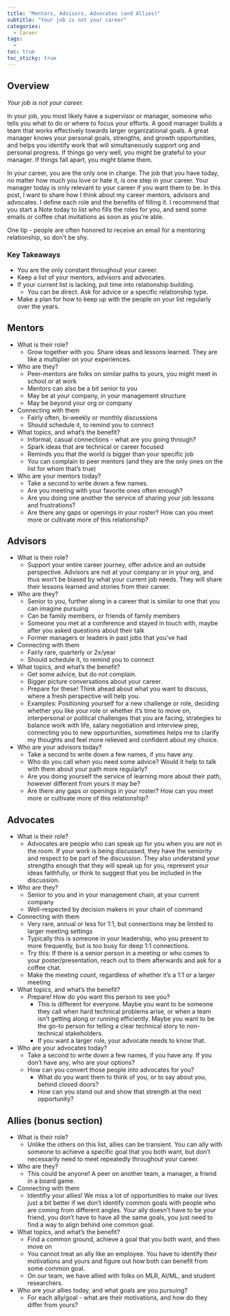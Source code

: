 ```yaml
---
title: "Mentors, Advisors, Advocates (and Allies)"
subtitle: "Your job is not your career"
categories:
  - Career
tags:
  - 
toc: true
toc_sticky: true
---
```


## Overview

*Your job is not your career.* 

In your job, you most likely have a supervisor or manager, someone who tells you what to do or where to focus your efforts. A good manager builds a team that works effectively towards larger organizational goals.  A great manager knows your personal goals, strengths, and growth opportunities, and helps you identify work that will simultaneously support org and personal progress.  If things go very well, you might be grateful to your manager.  If things fall apart, you might blame them. 

In your career, you are the only one in charge.  The job that you have today, no matter how much you love or hate it, is one step in your career. Your manager today is only relevant to your career if you want them to be. In this post, I want to share how I think about my career mentors, advisors and advocates. I define each role and the benefits of filling it. I recommend that you start a Note today to list who fills the roles for you, and send some emails or coffee chat invitations as soon as you're able.  

One tip - people are often honored to receive an email for a mentoring relationship, so don't be shy. 

### Key Takeaways
- You are the only constant throughout your career. 
- Keep a list of your mentors, advisors and advocates.
- If your current list is lacking, put time into relationship building. 
  - You can be direct. Ask for advice or a specific relationship type. 
- Make a plan for how to keep up with the people on your list regularly over the years.

<!-- I generally recommend to my team  I use to keep track of the people who are important to me as I navigate my career. I recommend to my team and peers that they keep an active list of their valued mentors, advisors, and advocates, as I define those roles below.  -->


<!-- When you look back, if things have gone very well you might be grateful to a great many people, but if things fall apart it will be on you.  -->

<!-- 
It's easy to get so swept up in your job that you forget to think about your career. It can be healthy to focus deeply on a role and not over worry about your long-term trajectory. Careers are multi-decade-long journeys and we don't necessarily need to reassess them monthly or even yearly.  Still, I've noticed that many people stop thinking about their careers once they enter the workforce. 

Even if you don't have a lot of agency in your job, you have a lot of agency in your career. It can be fun and calming to step back and see where you are, where you've been and where you'd like to head. Sometimes I've realized that a job frustration is worth the personal growth and career benefits I've had, and sometimes I've noticed that the returns are diminishing. 
 -->


## Mentors

- What is their role? 
    - Grow together with you. Share ideas and lessons learned. They are like a multiplier on your experiences. 
- Who are they?
    - Peer-mentors are folks on similar paths to yours, you might meet in school or at work 
    - Mentors can also be a bit senior to you 
    - May be at your company, in your management structure
    - May be beyond your org or company
- Connecting with them
    - Fairly often, bi-weekly or monthly discussions
    - Should schedule it, to remind you to connect
- What topics, and what’s the benefit?
    - Informal, casual connections - what are you going through? 
    - Spark ideas that are technical or career focused
    - Reminds you that the world is bigger than your specific job
    - You can complain to peer mentors (and they are the only ones on the list for whom that’s true)
- Who are your mentors today? 
    - Take a second to write down a few names.
    - Are you meeting with your favorite ones often enough? 
    - Are you doing one another the service of sharing your job lessons and frustrations?
    - Are there any gaps or openings in your roster?  How can you meet more or cultivate more of this relationship?

## Advisors

- What is their role?
    - Support your entire career journey, offer advice and an outside perspective. Advisors are not at your company or in your org, and thus won’t be biased by what your current job needs. They will share their lessons learned and stories from their career. 
- Who are they?
    - Senior to you, further along in a career that is similar to one that you can imagine pursuing
    - Can be family members, or friends of family members
    - Someone you met at a conference and stayed in touch with, maybe after you asked questions about their talk
    - Former managers or leaders in past jobs that you’ve had 
- Connecting with them
    - Fairly rare, quarterly or 2x/year  
    - Should schedule it, to remind you to connect
- What topics, and what’s the benefit?
    - Get some advice, but do not complain.
    - Bigger picture conversations about your career.
    - Prepare for these! Think ahead about what you want to discuss, where a fresh perspective will help you.
    - Examples: Positioning yourself for a new challenge or role, deciding whether you like your role or whether it’s time to move on, interpersonal or political challenges that you are facing, strategies to balance work with life, salary negotiation and interview prep, connecting you to new opportunities, sometimes helps me to clarify my thoughts and feel more relieved and confident about my choice.  
- Who are your advisors today? 
    - Take a second to write down a few names, if you have any.
    - Who do you call when you need some advice? Would it help to talk with them about your path more regularly?
    - Are you doing yourself the service of learning more about their path, however different from yours it may be?
    - Are there any gaps or openings in your roster?  How can you meet more or cultivate more of this relationship?


## Advocates

- What is their role?
    - Advocates are people who can speak up for you when you are not in the room.  If your work is being discussed, they have the seniority and respect to be part of the discussion.  They also understand your strengths enough that they will speak up for you, represent your ideas faithfully, or think to suggest that you be included in the discussion. 
- Who are they?
    - Senior to you and in your management chain, at your current company 
    - Well-respected by decision makers in your chain of command
- Connecting with them
    - Very rare, annual or less for 1:1, but connections may be limited to larger meeting settings
    - Typically this is someone in your leadership, who you present to more frequently, but is too busy for deep 1:1 connections.
    - Try this: If there is a senior person in a meeting or who comes to your poster/presentation, reach out to them afterwards and ask for a coffee chat.  
    - Make the meeting count, regardless of whether it’s a 1:1 or a larger meeting
- What topics, and what’s the benefit?
    - Prepare!  How do you want this person to see you?  
        - This is different for everyone.  Maybe you want to be someone they call when hard technical problems arise, or when a team isn’t getting along or running efficiently.  Maybe you want to be the go-to person for telling a clear technical story to non-technical stakeholders. 
        - If you want a larger role, your advocate needs to know that. 
- Who are your advocates today?  
    - Take a second to write down a few names, if you have any. If you don’t have any, who are your options?
    - How can you convert those people into advocates for you?  
        - What do you want them to think of you, or to say about you, behind closed doors?
        - How can you stand out and show that strength at the next opportunity? 

## Allies (bonus section)

- What is their role?
    - Unlike the others on this list, allies can be transient.  You can ally with someone to achieve a specific goal that you both want, but don’t necessarily need to meet repeatedly throughout your career.  
- Who are they?
    - This could be anyone! A peer on another team, a manager, a friend in a board game.
- Connecting with them
    - Identifiy your allies!  We miss a lot of opportunities to make our lives just a bit better if we don’t identify common goals with people who are coming from different angles.  Your ally doesn’t have to be your friend, you don’t have to have all the same goals, you just need to find a way to align behind one common goal.
- What topics, and what’s the benefit?
    - Find a common ground, achieve a goal that you both want, and then move on
    - You cannot treat an ally like an employee.  You have to identify their motivations and yours and figure out how both can benefit from some common goal.
    - On our team, we have allied with folks on MLR, AI/ML, and student researchers.
- Who are your allies today, and what goals are you pursuing?  
    - For each ally/goal - what are their motivations, and how do they differ from yours?
